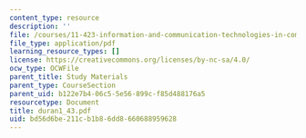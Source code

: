 ```yaml
---
content_type: resource
description: ''
file: /courses/11-423-information-and-communication-technologies-in-community-development-spring-2004/bd56d6be211cb1b86dd8660688959628_duran1_43.pdf
file_type: application/pdf
learning_resource_types: []
license: https://creativecommons.org/licenses/by-nc-sa/4.0/
ocw_type: OCWFile
parent_title: Study Materials
parent_type: CourseSection
parent_uid: b122e7b4-06c5-5e56-899c-f85d488176a5
resourcetype: Document
title: duran1_43.pdf
uid: bd56d6be-211c-b1b8-6dd8-660688959628
---
```

